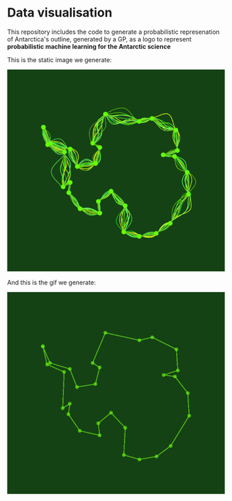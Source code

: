 # Data visualisation

This repository includes the code to generate a probabilistic represenation of Antarctica's outline, generated by a GP, as a logo to represent **probabilistic machine learning for the Antarctic science**

This is the static image we generate:  
  
  
![probabilistic represenation of the outline of Antarctica](static_image.png)

And this is the gif we generate:


![probabilistic represenation of the outline of Antarctica](Antarctica_dynamic_transparent_dots.gif)
